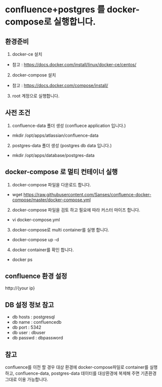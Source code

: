 # confluence+postgres 를 docker-compose로 실행합니다.



## 환경준비
1. docker-ce 설치
- 참고 : https://docs.docker.com/install/linux/docker-ce/centos/
2. docker-compose 설치
- 참고 : https://docs.docker.com/compose/install/
3. root 계정으로 실행합니다.

## 사전 조건
1. confluence-data 폴더 생성 (confluece application 입니다.)
- mkdir /opt/apps/atlassian/confluence-data

2. postgres-data 폴더 생성 (postgres db data 입니다.)
- mkdir /opt/apps/database/postgres-data

## docker-compose 로 멀티 컨테이너 실행
1. docker-compose 파일을 다운로드 합니다.
- wget https://raw.githubusercontent.com/Sanses/confluence-docker-compose/master/docker-compose.yml

2. docker-compose 파일을 검토 하고 필요에 따라 커스터 마이즈 합니다.
- vi docker-compose.yml 

3. docker-compose로 multi container를 실행 합니다.
- docker-compose up -d

4. docker container를 확인 합니다.
- docker ps


## confluence 환경 설정
http://{your ip}


## DB 설정 정보 참고
- db hosts : postgresql
- db name : confluencedb
- db port : 5342
- db user : dbuser
- db passwd : dbpassword

## 참고
confluence를 이전 할 경우 대상 환경에 docker-compose파일로 container를 실행하고,
confluence-data, postgres-data 데이터를 대상환경에 복제해 주면 기존환경 그대로 이용 가능합니다.
